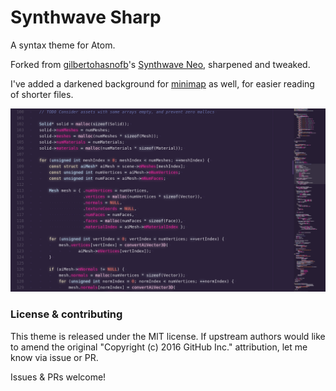 # Synthwave Sharp

A syntax theme for Atom.

Forked from [gilbertohasnofb](https://atom.io/users/gilbertohasnofb)'s [Synthwave Neo](https://atom.io/themes/synthwave-neo-syntax), sharpened and tweaked.

I've added a darkened background for [minimap](https://atom.io/packages/minimap) as well, for easier reading of shorter files.

![Screenshot of Synthwave Sharp theme in action](screenshot.png)

### License & contributing

This theme is released under the MIT license. If upstream authors would like to amend the original "Copyright (c) 2016 GitHub Inc." attribution, let me know via issue or PR.

Issues & PRs welcome!
